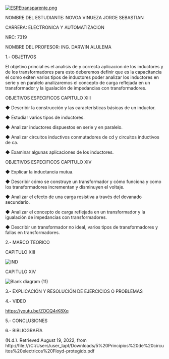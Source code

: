 

[![ESPEtransparente.png](https://i.postimg.cc/nhpFH4dr/ESPEtransparente.png)](https://postimg.cc/RNp5dHxx)
                                                                        


NOMBRE DEL ESTUDIANTE: NOVOA VINUEZA JORGE SEBASTIAN 
  
CARRERA: ELECTRONICA Y AUTOMATIZACION 

NRC: 7319

NOMBRE DEL PROFESOR: ING. DARWIN ALULEMA



1.- OBJETIVOS 

El objetivo princial es el analisis de y correcta aplicacion de los inductores y de los transformadores para esto deberemos definir que es la capacitancia el como exiten varios tipos de inductores  poder analizar los inductores en serie y en paralelo analizaremos el concepto de carga reflejada en un transformador y la igualación de impedancias con transformadores.


OBJETIVOS ESPECIFICOS CAPITULO XIII

◆ Describir la construcción y las características básicas de un inductor.

◆ Estudiar varios tipos de inductores.

◆ Analizar inductores dispuestos en serie y en paralelo.

◆ Analizar circuitos inductivos conmutadores de cd y circuitos inductivos de ca.

◆ Examinar algunas aplicaciones de los inductores.


OBJETIVOS ESPECIFICOS CAPITULO XIV

◆ Explicar la inductancia mutua.

◆ Describir cómo se construye un transformador y cómo funciona y como los transformadores incrementan y disminuyen el voltaje.

◆ Analizar el efecto de una carga resistiva a través del devanado secundario.

◆ Analizar el concepto de carga reflejada en un transformador y la igualación de impedancias con transformadores.

◆ Describir un transformador no ideal, varios tipos de transformadores y fallas en transformadores.
          

2.- MARCO TEORICO 

CAPITULO 	XIII

![IND](https://user-images.githubusercontent.com/105685180/185544412-7ec35366-8f1a-4635-b3f2-bf0bede4e53d.png)

CAPITULO XIV

![Blank diagram (11)](https://user-images.githubusercontent.com/105685180/185544435-15775f28-11bd-403b-a44a-a053db41569d.png)


3.- EXPLICACIÓN Y RESOLUCIÓN DE EJERCICIOS O PROBLEMAS



4.- VIDEO

https://youtu.be/ZOCQ4rK8Xq 

5.- CONCLUSIONES


6.- BIBLIOGRAFÍA

(N.d.). Retrieved August 19, 2022, from http://file:///C:/Users/user_lapt/Downloads/5%20Principios%20de%20circuitos%20electricos%20Floyd-protegido.pdf


